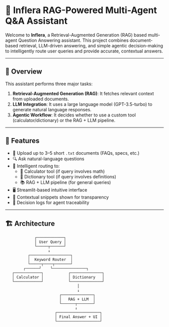 # 🤖 Inflera RAG-Powered Multi-Agent Q&A Assistant

Welcome to **Inflera**, a Retrieval-Augmented Generation (RAG) based multi-agent Question Answering assistant. This project combines document-based retrieval, LLM-driven answering, and simple agentic decision-making to intelligently route user queries and provide accurate, contextual answers.

---

## 🧠 Overview

This assistant performs three major tasks:

1. **Retrieval-Augmented Generation (RAG)**: It fetches relevant context from uploaded documents.
2. **LLM Integration**: It uses a large language model (GPT-3.5-turbo) to generate natural language responses.
3. **Agentic Workflow**: It decides whether to use a custom tool (calculator/dictionary) or the RAG + LLM pipeline.

---

## 🚀 Features

- 📄 Upload up to 3–5 short `.txt` documents (FAQs, specs, etc.)
- 🔍 Ask natural-language questions
- 🔁 Intelligent routing to:
  - 🧮 Calculator tool (if query involves math)
  - 📘 Dictionary tool (if query involves definitions)
  - 📚 RAG + LLM pipeline (for general queries)
- 🖥️ Streamlit-based intuitive interface
- 📝 Contextual snippets shown for transparency
- 🔧 Decision logs for agent traceability

---

## 🏗️ Architecture

```text
             ┌────────────┐
             │ User Query │
             └─────┬──────┘
                   ↓
          ┌──────────────────┐
          │  Keyword Router  │
          └─────┬────┬───────┘
        ┌──────┘    └───────────────┐
   ┌────────────┐           ┌──────────────┐
   │ Calculator │           │ Dictionary   │
   └────────────┘           └──────────────┘
                                │
                                ↓
                        ┌──────────────┐
                        │   RAG + LLM  │
                        └──────┬───────┘
                               ↓
                      ┌───────────────────┐
                      │ Final Answer + UI │
                      └───────────────────┘
